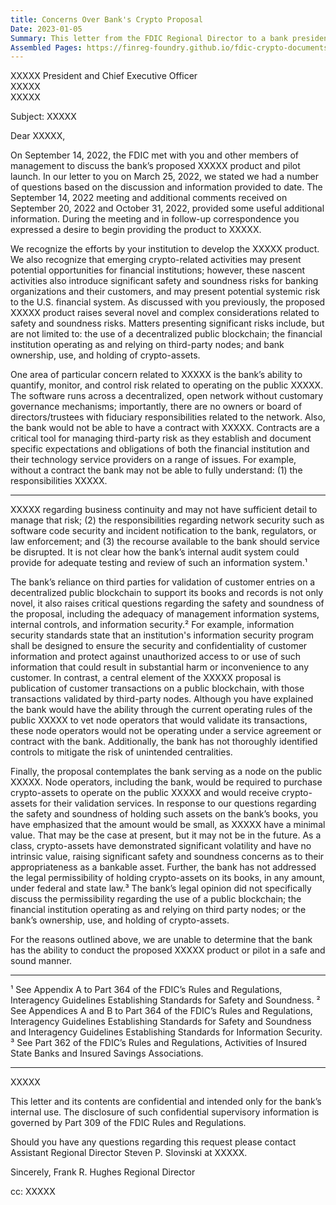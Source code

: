 ```yaml
---
title: Concerns Over Bank's Crypto Proposal
Date: 2023-01-05
Summary: This letter from the FDIC Regional Director to a bank president addresses the bank's proposed crypto-related product involving a decentralized public blockchain. The FDIC expresses several safety and soundness concerns about the product, including the use of a decentralized public blockchain without customary governance mechanisms; the bank's reliance on third-party nodes without contractual relationships; challenges in risk quantification and monitoring; information security issues related to publishing customer transactions on a public blockchain; and the bank's plan to hold crypto-assets as a node operator. The letter references Appendices A and B to Part 364 and Part 362 of FDIC Rules and Regulations, and concludes that the FDIC is unable to determine that the bank can conduct the proposed product or pilot in a safe and sound manner. (AI-generated)
Assembled Pages: https://finreg-foundry.github.io/fdic-crypto-documents//assets/assembled_pages/pause_letter_2023-01-05.pdf
---
```

XXXXX
President and Chief Executive Officer  
XXXXX  
XXXXX  

Subject: XXXXX

Dear XXXXX,

On September 14, 2022, the FDIC met with you and other members of management to discuss the bank’s proposed XXXXX product and pilot launch. In our letter to you on March 25, 2022, we stated we had a number of questions based on the discussion and information provided to date. The September 14, 2022 meeting and additional comments received on September 20, 2022 and October 31, 2022, provided some useful additional information. During the meeting and in follow-up correspondence you expressed a desire to begin providing the product to XXXXX.

We recognize the efforts by your institution to develop the XXXXX product. We also recognize that emerging crypto-related activities may present potential opportunities for financial institutions; however, these nascent activities also introduce significant safety and soundness risks for banking organizations and their customers, and may present potential systemic risk to the U.S. financial system. As discussed with you previously, the proposed XXXXX product raises several novel and complex considerations related to safety and soundness risks. Matters presenting significant risks include, but are not limited to: the use of a decentralized public blockchain; the financial institution operating as and relying on third-party nodes; and bank ownership, use, and holding of crypto-assets.

One area of particular concern related to XXXXX is the bank’s ability to quantify, monitor, and control risk related to operating on the public XXXXX. The software runs across a decentralized, open network without customary governance mechanisms; importantly, there are no owners or board of directors/trustees with fiduciary responsibilities related to the network. Also, the bank would not be able to have a contract with XXXXX. Contracts are a critical tool for managing third-party risk as they establish and document specific expectations and obligations of both the financial institution and their technology service providers on a range of issues. For example, without a contract the bank may not be able to fully understand: (1) the responsibilities XXXXX.

---

XXXXX regarding business continuity and may not have sufficient detail to manage that risk; (2) the responsibilities regarding network security such as software code security and incident notification to the bank, regulators, or law enforcement; and (3) the recourse available to the bank should service be disrupted. It is not clear how the bank’s internal audit system could provide for adequate testing and review of such an information system.¹

The bank’s reliance on third parties for validation of customer entries on a decentralized public blockchain to support its books and records is not only novel, it also raises critical questions regarding the safety and soundness of the proposal, including the adequacy of management information systems, internal controls, and information security.² For example, information security standards state that an institution's information security program shall be designed to ensure the security and confidentiality of customer information and protect against unauthorized access to or use of such information that could result in substantial harm or inconvenience to any customer. In contrast, a central element of the XXXXX proposal is publication of customer transactions on a public blockchain, with those transactions validated by third-party nodes. Although you have explained the bank would have the ability through the current operating rules of the public XXXXX to vet node operators that would validate its transactions, these node operators would not be operating under a service agreement or contract with the bank. Additionally, the bank has not thoroughly identified controls to mitigate the risk of unintended centralities.

Finally, the proposal contemplates the bank serving as a node on the public XXXXX. Node operators, including the bank, would be required to purchase crypto-assets to operate on the public XXXXX and would receive crypto-assets for their validation services. In response to our questions regarding the safety and soundness of holding such assets on the bank’s books, you have emphasized that the amount would be small, as XXXXX have a minimal value. That may be the case at present, but it may not be in the future. As a class, crypto-assets have demonstrated significant volatility and have no intrinsic value, raising significant safety and soundness concerns as to their appropriateness as a bankable asset. Further, the bank has not addressed the legal permissibility of holding crypto-assets on its books, in any amount, under federal and state law.³ The bank’s legal opinion did not specifically discuss the permissibility regarding the use of a public blockchain; the financial institution operating as and relying on third party nodes; or the bank’s ownership, use, and holding of crypto-assets.

For the reasons outlined above, we are unable to determine that the bank has the ability to conduct the proposed XXXXX product or pilot in a safe and sound manner.

---

¹ See Appendix A to Part 364 of the FDIC’s Rules and Regulations, Interagency Guidelines Establishing Standards for Safety and Soundness.
² See Appendices A and B to Part 364 of the FDIC’s Rules and Regulations, Interagency Guidelines Establishing Standards for Safety and Soundness and Interagency Guidelines Establishing Standards for Information Security.
³ See Part 362 of the FDIC’s Rules and Regulations, Activities of Insured State Banks and Insured Savings Associations.

---

XXXXX

This letter and its contents are confidential and intended only for the bank’s internal use.
The disclosure of such confidential supervisory information is governed by Part 309 of the FDIC
Rules and Regulations.

Should you have any questions regarding this request please contact Assistant Regional
Director Steven P. Slovinski at XXXXX.

Sincerely,
Frank R. Hughes
Regional Director

cc: XXXXX